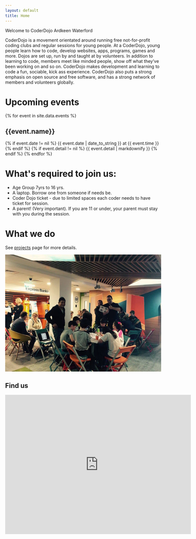 ```yaml
---
layout: default
title: Home
---
```


Welcome to CoderDojo Ardkeen Waterford

CoderDojo is a movement orientated around running free not-for-profit coding clubs and regular sessions for young people. At a CoderDojo, young people learn how to code, develop websites, apps, programs, games and more. Dojos are set up, run by and taught at by volunteers. In addition to learning to code, members meet like minded people, show off what they’ve been working on and so on. CoderDojo makes development and learning to code a fun, sociable, kick ass experience. CoderDojo also puts a strong emphasis on open source and free software, and has a strong network of members and volunteers globally.

# Upcoming events

{% for event in site.data.events %}
## {{event.name}}
{% if event.date != nil %}
{{ event.date | date_to_string }} at {{ event.time }}
{% endif %}
{% if event.detail != nil %}
{{ event.detail | markdownify }}
{% endif %}
{% endfor %}

#  What's required to join us:

 - Age Group 7yrs to 16 yrs.
 - A laptop. Borrow one from someone if needs be.
 - Coder Dojo ticket - due to limited spaces each coder needs to have ticket for session.
 - A parent! (Very important). If you are 11 or under, your parent must stay with you during the session.

#  What we do

See [projects](/project) page for more details.

![foto](/assets/session1.jpg)

## Find us
<iframe src="https://www.google.com/maps/embed?pb=!1m14!1m8!1m3!1d305.3504486251061!2d-7.0843315!3d52.2469511!3m2!1i1024!2i768!4f13.1!3m3!1m2!1s0x4842c6aaf30fb297%3A0x342934dc18b4aef1!2sAIB+Bank!5e0!3m2!1sen!2sie!4v1495143924004" width="600" height="450" frameborder="0" style="border:0" allowfullscreen></iframe>
